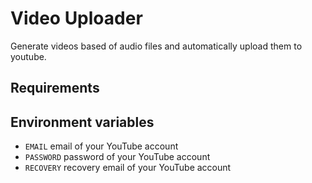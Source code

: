 # Video Uploader

Generate videos based of audio files and automatically upload them to youtube.

## Requirements


## Environment variables
- `EMAIL` email of your YouTube account
- `PASSWORD` password of your YouTube account
- `RECOVERY` recovery email of your YouTube account
